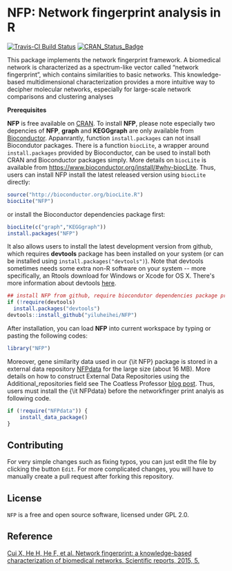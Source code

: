 # NFP: Network fingerprint analysis in R

[![Travis-CI Build Status](https://travis-ci.org/yiluheihei/NFP.svg?branch=master)](https://travis-ci.org/yiluheihei/NFP)
[![CRAN_Status_Badge](http://www.r-pkg.org/badges/version/NFP)](https://cran.r-project.org/package=NFP)

This package implements the network fingerprint framework. A biomedical network is characterized as a spectrum-like vector called “network fingerprint”, which contains similarities to basic networks. This knowledge-based multidimensional characterization provides a more intuitive way to decipher molecular networks, especially for large-scale network comparisons and clustering analyses

**Prerequisites**

**NFP** is free available on [CRAN](https://cran.r-project.org).  To install **NFP**, please note especially two depencies of **NFP**, **graph** and **KEGGgraph** are only available from [Bioconductor](www.bioconductor.org). Appanrantly, function `install.packages` can not insall Biocondutor packages. There is a function `biocLite`, a wrapper around `install.packages`
provided by Bioconductor, can be used to install both CRAN and Bioconductor
packages simply. More details on `biocLite` is available from
https://www.bioconductor.org/install/#why-biocLite. Thus, users can install NFP
install the latest released version using `biocLite` directly:


```R
source("http://bioconductor.org/biocLite.R")
biocLite("NFP")
```

or install the  Bioconductor dependencies package first:

```R 
biocLite(c("graph","KEGGgraph"))
install.packages("NFP")
```

It also allows users to install the latest development version from github, which requires  **devtools** package has been installed on your system (or can be installed using `install.packages("devtools")`). Note that devtools sometimes needs some extra non-R software on your system -- more specifically, an Rtools download for Windows or Xcode for OS X. There's more information about devtools
[here](https://github.com/hadley/devtools).
  
```R
## install NFP from github, require biocondutor dependencies package pre-installed
if (!require(devtools) 
  install.packages("devtools") 
devtools::install_github("yiluheihei/NFP") 
```


After installation, you can load **NFP** into current workspace by typing or pasting the following codes:

 ```R
library("NFP")
 ```

 Moreover, gene similarity data used in our {\it NFP} package is stored in a external data repository [NFPdata](https://github.com/yiluheihei/datarepo) for the large size (about 16 MB). More details on how to construct External Data Repositories using the Additional\_repositories field see The Coatless Professor [blog post](http://thecoatlessprofessor.com/programming/r-data-packages-in-external-data-repositories-using-the-additional\_repositories-field/). Thus, users must install the {\it NFPdata} before the networkfinger print analyis as following code.

```R
if (!require("NFPdata")) {
    install_data_package()
}
```

## Contributing

For very simple changes such as fixing typos, you can just edit the file by clicking the button `Edit`. 
For more complicated changes, you will have to manually create a pull request after forking this repository.
 
## License

`NFP` is a free and open source software, licensed under GPL 2.0.

## Reference

[Cui X, He H, He F, et al. Network fingerprint: a knowledge-based characterization of biomedical networks. Scientific reports, 2015, 5.](http://www.nature.com/articles/srep13286)


